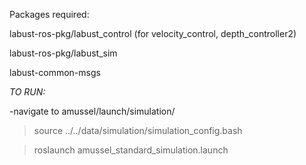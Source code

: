 Packages required:


labust-ros-pkg/labust_control (for velocity_control, depth_controller2)

labust-ros-pkg/labust_sim

labust-common-msgs




*TO RUN:*

-navigate to amussel/launch/simulation/

> source ../../data/simulation/simulation_config.bash

> roslaunch amussel_standard_simulation.launch